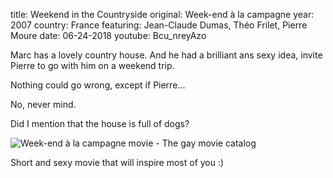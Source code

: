 title: Weekend in the Countryside
original: Week-end à la campagne
year: 2007
country: France
featuring: Jean-Claude Dumas, Théo Frilet, Pierre Moure 
date: 06-24-2018
youtube: Bcu_nreyAzo

Marc has a lovely country house. And he had a brilliant ans sexy idea, invite Pierre to go with him on a weekend trip.

Nothing could go wrong, except if Pierre...

No, never mind.

Did I mention that the house is full of dogs?

![Week-end à la campagne movie - The gay movie catalog]({filename}/images/weekend.jpg)

Short and sexy movie that will inspire most of you :)